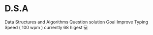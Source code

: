 # D.S.A
Data Structures and Algorithms Question solution
Goal
Improve Typing Speed ( 100 wpm ) currently 68 higest 💻

